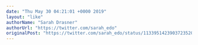 ```yaml
---
date: "Thu May 30 04:21:01 +0000 2019"
layout: "like"
authorName: "Sarah Drasner"
authorUrl: "https://twitter.com/sarah_edo"
originalPost: "https://twitter.com/sarah_edo/status/1133951423903723520"
---
```

